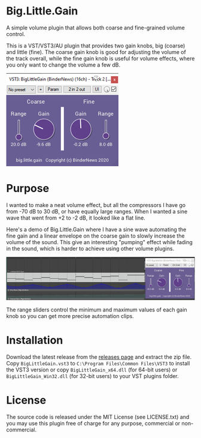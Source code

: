 # Big.Little.Gain
A simple volume plugin that allows both coarse and fine-grained volume control.

This is a VST/VST3/AU plugin that provides two gain knobs, big (coarse) and little (fine).
The coarse gain knob is good for adjusting the volume of the track overall, while the fine
gain knob is useful for volume effects, where you only want to change the volume a few dB.

![Screenshot 1](./images/screenshot-1.png)

# Purpose
I wanted to make a neat volume effect, but all the compressors I have go from -70 dB to 30 dB,
or have equally large ranges. When I wanted a sine wave that went from +2 to -2 dB, it looked like a flat line.

Here's a demo of Big.Little.Gain where I have a sine wave automating the fine gain and a linear
envelope on the coarse gain to slowly increase the volume of the sound. This give an interesting
"pumping" effect while fading in the sound, which is harder to achieve using other volume plugins.

![Demo 1](./images/demo-1.gif)

The range sliders control the minimum and maximum values of each gain knob so you can get more
precise automation clips.

# Installation
Download the latest release from the [releases page](https://github.com/Bindernews/BigLittleGain/releases/) and extract the zip file. Copy `BigLittleGain.vst3` to `C:\Program Files\Common Files\VST3` to install the VST3 version or copy `BigLittleGain_x64.dll` (for 64-bit users) or `BigLittleGain_Win32.dll` (for 32-bit users) to your VST plugins folder.

# License
The source code is released under the MIT License (see LICENSE.txt) and you may use this plugin free of charge for any purpose, commercial or non-commercial.
